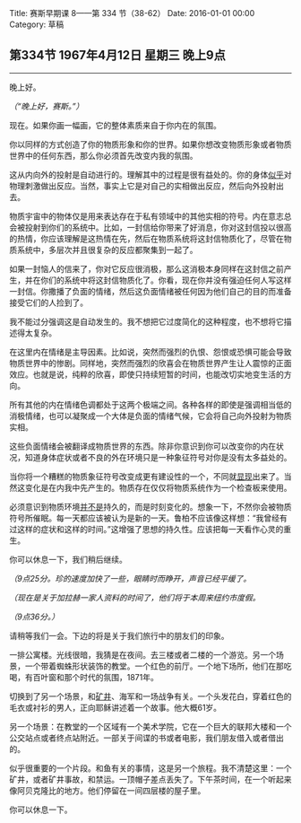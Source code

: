 Title: 赛斯早期课 8——第 334 节（38-62）
Date: 2016-01-01 00:00
Category: 草稿

## 第334节 1967年4月12日 星期三 晚上9点

---

晚上好。

_（“晚上好，赛斯。”）_

现在。如果你画一幅画，它的整体素质来自于你内在的氛围。

你以同样的方式创造了你的物质形象和你的世界。如果你想改变物质形象或者物质世界中的任何东西，那么你必须首先改变内我的氛围。

这从内向外的投射是自动进行的。理解其中的过程是很有益处的。你的身体<u>似乎</u>对物理刺激做出反应。当然，事实上它是对自己的实相做出反应，然后向外投射出去。

物质宇宙中的物体仅是用来表达存在于私有领域中的其他实相的符号。内在意志总会被投射到你们的系统中。比如，一封信给你带来了好消息，你对这封信投以很高的热情，你应该理解是这热情在先，然后在物质系统将这封信物质化了，尽管在物质系统中，多层次并且很复杂的反应都聚集到一起了。

如果一封恼人的信来了，你对它反应很消极，那么这消极本身同样在这封信之前产生，并在你们的系统中将这封信物质化了。你看，现在你并没有强迫任何人写这样一封信。你撒播了负面的情绪，然后这负面情绪被任何因为他们自己的目的而准备接受它们的人捡到了。

我不能过分强调这是自动发生的。我不想把它过度简化的这种程度，也不想将它描述得太复杂。

在这里内在情绪是主导因素。比如说，突然而强烈的仇恨、怨恨或恐惧可能会导致物质世界中的惨剧。同样地，突然而强烈的欣喜会在物质世界产生让人震惊的正面效应。也就是说，纯粹的欣喜，即使只持续短暂的时间，也能改切实地变生活的方向。

所有其他的内在情绪色调都处于这两个极端之间。各种各样的即使是强调相当低的消极情绪，也可以凝聚成一个大体是负面的情绪气候，它会将自己向外投射为物质实相。

这些负面情绪会被翻译成物质世界的东西。除非你意识到你可以改变你的内在状况，知道身体症状或者不良的外在环境只是一种象征符号对你是没有太多益处的。

当你将一个糟糕的物质象征符号改变成更有建设性的一个，不同就<u>显现</u>出来了。当然这变化是在内我中先产生的。物质存在仅仅将物质系统作为一个检查板来使用。

必须意识到物质环境<u>并不是</u>持久的，而是时刻变化的。想象一下，不然你会被物质符号所催眠。每一天都应该被认为是新的一天。鲁柏不应该像这样想：“我曾经有过这样的症状和这样的时间。”这增强了思想的持久性。应该把每一天看作心灵的重生。

你可以休息一下，我们稍后继续。

_（9点25分。珍的速度加快了一些，眼睛时而睁开，声音已经平缓了。_

_（现在是关于加拉赫一家人资料的时间了，他们将于本周来纽约市度假。_

_（9点36分。）_

请稍等我们一会。下边的将是关于我们旅行中的朋友们的印象。

一排公寓楼。光线很暗，我猜是在夜间。去三楼或者二楼的一个游览。另一个场景，一个带着蜘蛛形状装饰的教堂。一个红色的前厅。一个地下场所，他们在那吃喝，有百叶窗和那个时代的氛围，1871年。

切换到了另一个场景，和<u>矿井</u>、海军和一场战争有关。一个头发花白，穿着红色的毛衣或衬衫的男人，正向耶稣讲述着一个故事。他大概61岁。

另一个场景：在教堂的一个区域有一个美术学院，它在一个巨大的联邦大楼和一个公交站点或者终点站附近。一部关于间谍的书或者电影，我们朋友借入或者借出的。

似乎很重要的一个片段。和鱼有关的事情，这是另一个旅程。我不清楚这里：一个矿井，或者矿井事故，和禁运。一顶帽子差点丢失了。下午茶时间，在一个听起来像阿贝克隆比的地方。他们停留在一间四层楼的屋子里。

你可以休息一下。
